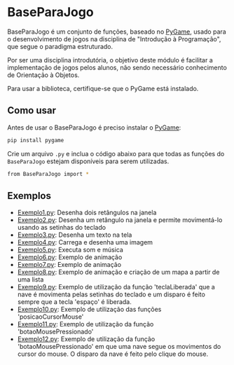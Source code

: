 # BaseParaJogo

BaseParaJogo é um conjunto de funções, baseado no [PyGame](https://www.pygame.org/), usado para o desenvolvimento de jogos na disciplina de "Introdução à Programação", que segue o paradigma estruturado.

Por ser uma disciplina introdutória, o objetivo deste módulo é facilitar a implementação de jogos pelos alunos, não sendo necessário conhecimento de Orientação à Objetos.

Para usar a biblioteca, certifique-se que o PyGame está instalado.

## Como usar

Antes de usar o BaseParaJogo é preciso instalar o [PyGame](https://www.pygame.org/):

```bash
pip install pygame
```

Crie um arquivo `.py` e inclua o código abaixo para que todas as funções do `BaseParaJogo` estejam disponíveis para serem utilizadas.

```bash
from BaseParaJogo import *
```

## Exemplos

- [Exemplo1.py](Exemplo1.py): Desenha dois retângulos na janela
- [Exemplo2.py](Exemplo2.py): Desenha um retângulo na janela e permite movimentá-lo usando as setinhas do teclado
- [Exemplo3.py](Exemplo3.py): Desenha um texto na tela
- [Exemplo4.py](Exemplo4.py): Carrega e desenha uma imagem
- [Exemplo5.py](Exemplo5.py): Executa som e música
- [Exemplo6.py](Exemplo6.py): Exemplo de animação
- [Exemplo7.py](Exemplo7.py): Exemplo de animação
- [Exemplo8.py](Exemplo8.py): Exemplo de animação e criação de um mapa a partir de uma lista
- [Exemplo9.py](Exemplo9.py): Exemplo de utilização da função 'teclaLiberada' que a nave é movimenta pelas setinhas do teclado e um disparo é feito sempre que a tecla 'espaço' é liberada.
- [Exemplo10.py](Exemplo10.py): Exemplo de utilização das funções 'posicaoCursorMouse'
- [Exemplo11.py](Exemplo11.py): Exemplo de utilização da função 'botaoMousePressionado'
- [Exemplo12.py](Exemplo12.py): Exemplo de utilização da função 'botaoMousePressionado' em que uma nave segue os movimentos do cursor do mouse. O disparo da nave é feito pelo clique do mouse.